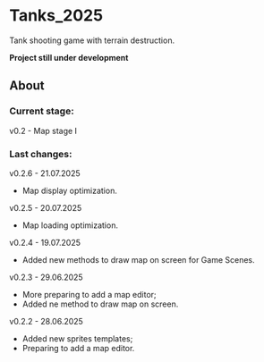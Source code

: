 # Tanks_2025
Tank shooting game with terrain destruction.


**Project still under development**


## About

### Current stage:
v0.2 - Map stage I

### Last changes:
v0.2.6 - 21.07.2025

* Map display optimization.

v0.2.5 - 20.07.2025

* Map loading optimization.

v0.2.4 - 19.07.2025

* Added new methods to draw map on screen for Game Scenes.

v0.2.3 - 29.06.2025

* More preparing to add a map editor;
* Added ne method to draw map on screen.

v0.2.2 - 28.06.2025

* Added new sprites templates;
* Preparing to add a map editor.

